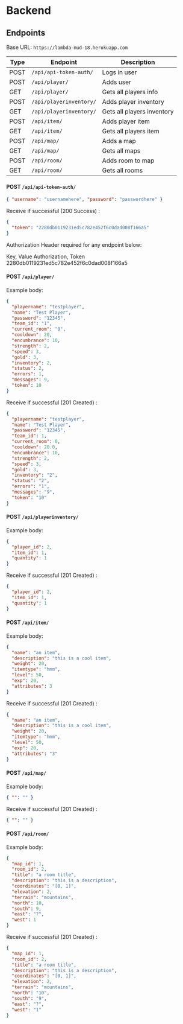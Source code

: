 # Backend

## Endpoints

Base URL: `https://lambda-mud-18.herokuapp.com`

| Type | Endpoint                | Description                |
| ---- | ----------------------- | -------------------------- |
| POST | `/api/api-token-auth/`  | Logs in user               |
| POST | `/api/player/`          | Adds user                  |
| GET  | `/api/player/`          | Gets all players info      |
| POST | `/api/playerinventory/` | Adds player inventory      |
| GET  | `/api/playerinventory/` | Gets all players inventory |
| POST | `/api/item/`            | Adds player item           |
| GET  | `/api/item/`            | Gets all players item      |
| POST | `/api/map/`             | Adds a map                 |
| GET  | `/api/map/`             | Gets all maps              |
| POST | `/api/room/`            | Adds room to map           |
| GET  | `/api/room/`            | Gets all rooms             |

#### POST `/api/api-token-auth/`

```json
{ "username": "usernamehere", "password": "passwordhere" }
```

Receive if successful (200 Success) :

```json
{
  "token": "2280db0119231ed5c782e452f6c0dad008f166a5"
}
```

Authorization Header required for any endpoint below:

Key, Value
Authorization, Token 2280db0119231ed5c782e452f6c0dad008f166a5

#### POST `/api/player/`

Example body:

```json
{
  "playername": "testplayer",
  "name": "Test Player",
  "password": "12345",
  "team_id": "1",
  "current_room": "0",
  "cooldown": 20,
  "encumbrance": 10,
  "strength": 2,
  "speed": 3,
  "gold": 3,
  "inventory": 2,
  "status": 2,
  "errors": 1,
  "messages": 9,
  "token": 10
}
```

Receive if successful (201 Created) :

```json
{
  "playername": "testplayer",
  "name": "Test Player",
  "password": "12345",
  "team_id": 1,
  "current_room": 0,
  "cooldown": 20.0,
  "encumbrance": 10,
  "strength": 2,
  "speed": 3,
  "gold": 3,
  "inventory": "2",
  "status": "2",
  "errors": "1",
  "messages": "9",
  "token": "10"
}
```

#### POST `/api/playerinventory/`

Example body:

```json
{
  "player_id": 2,
  "item_id": 1,
  "quantity": 1
}
```

Receive if successful (201 Created) :

```json
{
  "player_id": 2,
  "item_id": 1,
  "quantity": 1
}
```

#### POST `/api/item/`

Example body:

```json
{
  "name": "an item",
  "description": "this is a cool item",
  "weight": 20,
  "itemtype": "hmm",
  "level": 50,
  "exp": 20,
  "attributes": 3
}
```

Receive if successful (201 Created) :

```json
{
  "name": "an item",
  "description": "this is a cool item",
  "weight": 20,
  "itemtype": "hmm",
  "level": 50,
  "exp": 20,
  "attributes": "3"
}
```

#### POST `/api/map/`

Example body:

```json
{ "": "" }
```

Receive if successful (201 Created) :

```json
{ "": "" }
```

#### POST `/api/room/`

Example body:

```json
{
  "map_id": 1,
  "room_id": 2,
  "title": "a room title",
  "description": "this is a description",
  "coordinates": "[0, 1]",
  "elevation": 2,
  "terrain": "mountains",
  "north": 10,
  "south": 9,
  "east": "?",
  "west": 1
}
```

Receive if successful (201 Created) :

```json
{
  "map_id": 1,
  "room_id": 2,
  "title": "a room title",
  "description": "this is a description",
  "coordinates": "[0, 1]",
  "elevation": 2,
  "terrain": "mountains",
  "north": "10",
  "south": "9",
  "east": "?",
  "west": "1"
}
```
